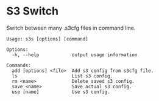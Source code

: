 # S3 Switch

Switch between many .s3cfg files in command line.

```
Usage: s3s [options] [command]

Options:
  -h, --help            output usage information

Commands:
  add [options] <file>  Add s3 config from s3cfg file.
  ls                    List s3 config.
  rm <name>             Delete saved s3 config.
  save <name>           Save actual s3 config.
  use [name]            Use s3 config.
```
